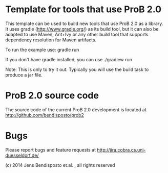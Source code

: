 # Template for tools that use ProB 2.0 

This template can be used to build new tools that use ProB 2.0 as a library. 
It uses gradle (http://www.gradle.org/) as its build tool, but it can also be adapted to use Maven, Ant+Ivy or any other build tool that supports dependency resolution for Maven artifacts.  

To run the example use: gradle run 

If you don't have gradle installed, you can use ./gradlew run

Note: This is only to try it out. Typically you will use the build task to produce a jar file. 

# ProB 2.0 source code
The source code of the current ProB 2.0 development is located at http://github.com/bendisposto/prob2

# Bugs
Please report bugs and feature requests at http://jira.cobra.cs.uni-duesseldorf.de/

(c) 2014 Jens Bendisposto et.al. , all rights reserved
